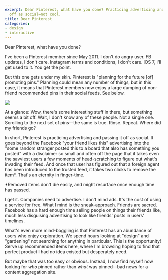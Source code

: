 ```yaml
---
excerpt: Dear Pinterest, what have you done? Practicing advertising and passing it
  off as social—not cool.
title: Dear Pinterest
categories:
- design
- interactive
---
```


Dear Pinterest, what have you done?

I've been a Pinterest member since May 2011. I don't do angry  user. FB updates, I don't care. Instagram terms and conditions, I don't care. iOS 7, I'll get used to it. You get the point.

But this one gets under my skin. Pinterest is "planning for the future [of] promoting pins." Planning could mean any number of things, but in this case, it means that Pinterest members now enjoy a large dumping of non-friend recommended pins in their social feeds. See below.

![](/blog/old-uploads/2013/09/pinterest.jpg)

At a glance: Wow, there's some interesting stuff in there, but something seems a bit off. Wait, I don't know any of these people. Not a single one. Scrolling to the next set of pins—the same is true. Rinse. Repeat. Where did my friends go?

In short, Pinterest is practicing advertising and passing it off as social. It goes beyond the Facebook "your friend likes this" advertising into the "some random stranger posted this to a board that also has something you posted" with a disclaimer so small and often off the page that it takes even the savviest users a few moments of head-scratching to figure out what's invading their feed. And once that user has figured out that a foreign agent has been introduced to the trusted feed, it takes two clicks to remove the item*. That's an eternity in finger-time.

*Removed items don't die easily, and might resurface once enough time has passed.

I get it. Companies need to advertise. I don't mind ads. It's the cost of using a service for free. What I mind is the sneak-approach. Friends are sacred. Facebook has a hard enough time selling people on things their friends like, much less disguising advertising to look like friends' posts in users' timelines.

What's even more mind-boggling is that Pinterest has an abundance of users who enjoy exploration. We spend hours looking at "design" and "gardening" not searching for anything in particular. This is the opportunity! Serve up recommended items here, where I'm browsing hoping to find that perfect product I had no idea existed but desperately need.

But maybe that was too easy or obvious. Instead, I now find myself now looking for _who_ pinned rather than _what_ was pinned—bad news for a content aggregation site.
